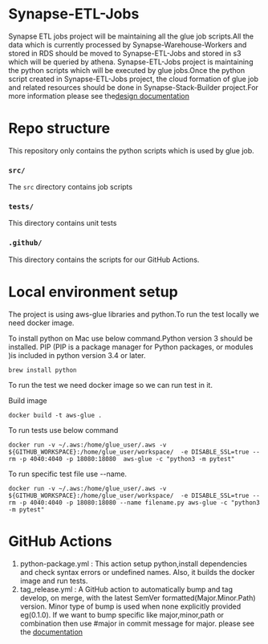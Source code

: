 # Synapse-ETL-Jobs
Synapse ETL jobs project will be maintaining all the glue job scripts.All the data which is currently processed by 
Synapse-Warehouse-Workers and stored in RDS should be moved to Synapse-ETL-Jobs and stored in s3 which will be queried
by athena. Synapse-ETL-Jobs project is maintaining the python scripts which will be executed by glue jobs.Once the 
python script created in Synapse-ETL-Jobs project, the cloud formation of glue job and related resources should be done
in Synapse-Stack-Builder project.For more information please see the[design documentation](https://sagebionetworks.jira.com/wiki/spaces/DW/pages/2732916846/Processing+Access+Records+using+AWS+High+Level+Design)

# Repo structure
This repository only contains the python scripts which is used by glue job.

### `src/`
The `src` directory contains job scripts

### `tests/`
This directory contains unit tests

### `.github/`
This directory contains the scripts for our GitHub Actions.

# Local environment setup
The project is using aws-glue libraries and python.To run the test locally we need docker image.

To install python on Mac use below command.Python version 3 should be installed. 
PIP (PIP is a package manager for Python packages, or modules )is included in python version 3.4 or later.

```
brew install python
```

To run the test we need docker image so we can run test in it.

Build image
```
docker build -t aws-glue .
```
To run tests use below command
```
docker run -v ~/.aws:/home/glue_user/.aws -v  ${GITHUB_WORKSPACE}:/home/glue_user/workspace/  -e DISABLE_SSL=true --rm -p 4040:4040 -p 18080:18080  aws-glue -c "python3 -m pytest"
```

To run specific test file use --name.
```
docker run -v ~/.aws:/home/glue_user/.aws -v  ${GITHUB_WORKSPACE}:/home/glue_user/workspace/  -e DISABLE_SSL=true --rm -p 4040:4040 -p 18080:18080 --name filename.py aws-glue -c "python3 -m pytest"
```

# GitHub Actions
1. python-package.yml : This action setup python,install dependencies and check syntax errors or undefined names. 
Also, it builds the docker image and run tests.
2. tag_release.yml : A GitHub action to automatically bump and tag develop, on merge, with the latest 
SemVer formatted(Major.Minor.Path) version. Minor type of bump is used when none explicitly provided eg(0.1.0).
If we want to bump specific like major,minor,path or combination then use #major in commit message for major.
please see the [documentation](https://github.com/anothrNick/github-tag-action)
